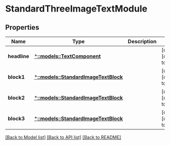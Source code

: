 # StandardThreeImageTextModule

## Properties
Name | Type | Description | Notes
------------ | ------------- | ------------- | -------------
**headline** | [***::models::TextComponent**](TextComponent.md) |  | [optional] [default to null]
**block1** | [***::models::StandardImageTextBlock**](StandardImageTextBlock.md) |  | [optional] [default to null]
**block2** | [***::models::StandardImageTextBlock**](StandardImageTextBlock.md) |  | [optional] [default to null]
**block3** | [***::models::StandardImageTextBlock**](StandardImageTextBlock.md) |  | [optional] [default to null]

[[Back to Model list]](../README.md#documentation-for-models) [[Back to API list]](../README.md#documentation-for-api-endpoints) [[Back to README]](../README.md)


